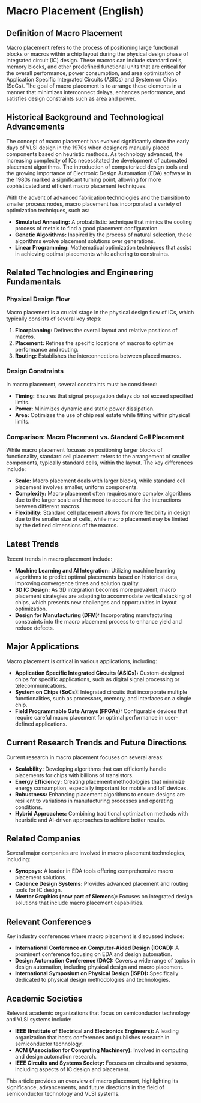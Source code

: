 # Macro Placement (English)

## Definition of Macro Placement

Macro placement refers to the process of positioning large functional blocks or macros within a chip layout during the physical design phase of integrated circuit (IC) design. These macros can include standard cells, memory blocks, and other predefined functional units that are critical for the overall performance, power consumption, and area optimization of Application Specific Integrated Circuits (ASICs) and System on Chips (SoCs). The goal of macro placement is to arrange these elements in a manner that minimizes interconnect delays, enhances performance, and satisfies design constraints such as area and power.

## Historical Background and Technological Advancements

The concept of macro placement has evolved significantly since the early days of VLSI design in the 1970s when designers manually placed components based on heuristic methods. As technology advanced, the increasing complexity of ICs necessitated the development of automated placement algorithms. The introduction of computerized design tools and the growing importance of Electronic Design Automation (EDA) software in the 1980s marked a significant turning point, allowing for more sophisticated and efficient macro placement techniques.

With the advent of advanced fabrication technologies and the transition to smaller process nodes, macro placement has incorporated a variety of optimization techniques, such as:

- **Simulated Annealing:** A probabilistic technique that mimics the cooling process of metals to find a good placement configuration.
- **Genetic Algorithms:** Inspired by the process of natural selection, these algorithms evolve placement solutions over generations.
- **Linear Programming:** Mathematical optimization techniques that assist in achieving optimal placements while adhering to constraints.

## Related Technologies and Engineering Fundamentals

### Physical Design Flow

Macro placement is a crucial stage in the physical design flow of ICs, which typically consists of several key steps:

1. **Floorplanning:** Defines the overall layout and relative positions of macros.
2. **Placement:** Refines the specific locations of macros to optimize performance and routing.
3. **Routing:** Establishes the interconnections between placed macros.

### Design Constraints

In macro placement, several constraints must be considered:

- **Timing:** Ensures that signal propagation delays do not exceed specified limits.
- **Power:** Minimizes dynamic and static power dissipation.
- **Area:** Optimizes the use of chip real estate while fitting within physical limits.

### Comparison: Macro Placement vs. Standard Cell Placement

While macro placement focuses on positioning larger blocks of functionality, standard cell placement refers to the arrangement of smaller components, typically standard cells, within the layout. The key differences include:

- **Scale:** Macro placement deals with larger blocks, while standard cell placement involves smaller, uniform components.
- **Complexity:** Macro placement often requires more complex algorithms due to the larger scale and the need to account for the interactions between different macros.
- **Flexibility:** Standard cell placement allows for more flexibility in design due to the smaller size of cells, while macro placement may be limited by the defined dimensions of the macros.

## Latest Trends

Recent trends in macro placement include:

- **Machine Learning and AI Integration:** Utilizing machine learning algorithms to predict optimal placements based on historical data, improving convergence times and solution quality.
- **3D IC Design:** As 3D integration becomes more prevalent, macro placement strategies are adapting to accommodate vertical stacking of chips, which presents new challenges and opportunities in layout optimization.
- **Design for Manufacturing (DFM):** Incorporating manufacturing constraints into the macro placement process to enhance yield and reduce defects.

## Major Applications

Macro placement is critical in various applications, including:

- **Application Specific Integrated Circuits (ASICs):** Custom-designed chips for specific applications, such as digital signal processing or telecommunications.
- **System on Chips (SoCs):** Integrated circuits that incorporate multiple functionalities, such as processors, memory, and interfaces on a single chip.
- **Field Programmable Gate Arrays (FPGAs):** Configurable devices that require careful macro placement for optimal performance in user-defined applications.

## Current Research Trends and Future Directions

Current research in macro placement focuses on several areas:

- **Scalability:** Developing algorithms that can efficiently handle placements for chips with billions of transistors.
- **Energy Efficiency:** Creating placement methodologies that minimize energy consumption, especially important for mobile and IoT devices.
- **Robustness:** Enhancing placement algorithms to ensure designs are resilient to variations in manufacturing processes and operating conditions.
- **Hybrid Approaches:** Combining traditional optimization methods with heuristic and AI-driven approaches to achieve better results.

## Related Companies

Several major companies are involved in macro placement technologies, including:

- **Synopsys:** A leader in EDA tools offering comprehensive macro placement solutions.
- **Cadence Design Systems:** Provides advanced placement and routing tools for IC design.
- **Mentor Graphics (now part of Siemens):** Focuses on integrated design solutions that include macro placement capabilities.

## Relevant Conferences

Key industry conferences where macro placement is discussed include:

- **International Conference on Computer-Aided Design (ICCAD):** A prominent conference focusing on EDA and design automation.
- **Design Automation Conference (DAC):** Covers a wide range of topics in design automation, including physical design and macro placement.
- **International Symposium on Physical Design (ISPD):** Specifically dedicated to physical design methodologies and technologies.

## Academic Societies

Relevant academic organizations that focus on semiconductor technology and VLSI systems include:

- **IEEE (Institute of Electrical and Electronics Engineers):** A leading organization that hosts conferences and publishes research in semiconductor technology.
- **ACM (Association for Computing Machinery):** Involved in computing and design automation research.
- **IEEE Circuits and Systems Society:** Focuses on circuits and systems, including aspects of IC design and placement.

This article provides an overview of macro placement, highlighting its significance, advancements, and future directions in the field of semiconductor technology and VLSI systems.
